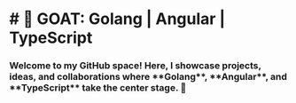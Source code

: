 <h1># 🐐 GOAT: Golang | Angular | TypeScript </h1>

<h3>Welcome to my GitHub space! Here, I showcase projects, ideas, and collaborations where **Golang**, **Angular**, and **TypeScript** take the center stage. 🚀</h3>
